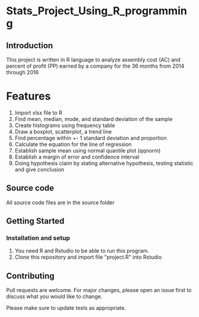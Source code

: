 # Stats_Project_Using_R_programming

## Introduction

This project is written in R language to analyze assembly cost (AC) and percent of profit (PP) earned by a company for the 36 months from 2014 through 2016

# Features

1. Import xlsx file to R
2. Find mean, median, mode, and standard deviation of the sample
3. Create histograms using frequency table
4. Draw a boxplot, scatterplot, a trend line
5. Find percentage within +- 1 standard deviation and proportion
6. Calculate the equation for the line of regression
7. Establish sample mean using normal quantile plot (qqnorm)
8. Establish a margin of error and confidence interval
9. Doing hypothesis claim by stating alternative hypothesis, testing statistic and give conclusion

## Source code

All source code files are in the source folder

## Getting Started

### Installation and setup

1. You need R and Rstudio to be able to run this program.
2. Clone this repository and import file "project.R" into Rstudio

## Contributing

Pull requests are welcome. For major changes, please open an issue first to discuss what you would like to change.

Please make sure to update tests as appropriate.
